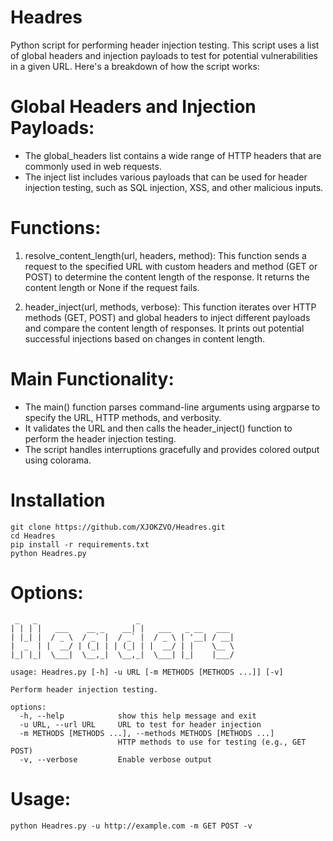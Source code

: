# Headres
Python script for performing header injection testing. This script uses a list of global headers and injection payloads to test for potential vulnerabilities in a given URL. Here's a breakdown of how the script works:

# Global Headers and Injection Payloads:

+ The global_headers list contains a wide range of HTTP headers that are commonly used in web requests.
+ The inject list includes various payloads that can be used for header injection testing, such as SQL injection, XSS, and other malicious inputs.

# Functions:

1. resolve_content_length(url, headers, method):
This function sends a request to the specified URL with custom headers and method (GET or POST) to determine the content length of the response.
It returns the content length or None if the request fails.

2. header_inject(url, methods, verbose):
This function iterates over HTTP methods (GET, POST) and global headers to inject different payloads and compare the content length of responses.
It prints out potential successful injections based on changes in content length.

# Main Functionality:

+ The main() function parses command-line arguments using argparse to specify the URL, HTTP methods, and verbosity.
+ It validates the URL and then calls the header_inject() function to perform the header injection testing.
+ The script handles interruptions gracefully and provides colored output using colorama.

# Installation
```
git clone https://github.com/XJOKZVO/Headres.git
cd Headres
pip install -r requirements.txt
python Headres.py
```

# Options:
```
 _   _                      _                     
| | | |   ___    __ _    __| |   ___   _ __   ___ 
| |_| |  / _ \  / _` |  / _` |  / _ \ | '__| / __|
|  _  | |  __/ | (_| | | (_| | |  __/ | |    \__ \
|_| |_|  \___|  \__,_|  \__,_|  \___| |_|    |___/

usage: Headres.py [-h] -u URL [-m METHODS [METHODS ...]] [-v]

Perform header injection testing.

options:
  -h, --help            show this help message and exit
  -u URL, --url URL     URL to test for header injection
  -m METHODS [METHODS ...], --methods METHODS [METHODS ...]
                        HTTP methods to use for testing (e.g., GET POST)
  -v, --verbose         Enable verbose output
```

# Usage:
```
python Headres.py -u http://example.com -m GET POST -v
```
